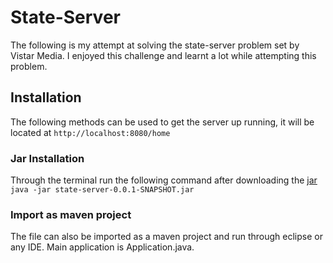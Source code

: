 # State-Server

The following is my attempt at solving the state-server problem set by Vistar Media. I enjoyed this challenge and learnt a lot while attempting this problem.

## Installation

The following methods can be used to get the server up running, it will be located at `http://localhost:8080/home`

### Jar Installation

Through the terminal run the following command after downloading the [jar](target/state-server-0.0.1-SNAPSHOT.jar)
`java -jar state-server-0.0.1-SNAPSHOT.jar`

### Import as maven project

The file can also be imported as a maven project and run through eclipse or any IDE. Main application is Application.java.